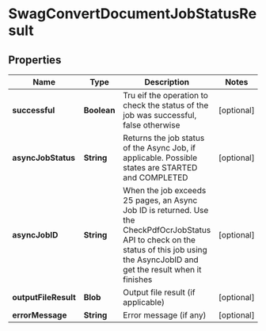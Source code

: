 
# SwagConvertDocumentJobStatusResult

## Properties
Name | Type | Description | Notes
------------ | ------------- | ------------- | -------------
**successful** | **Boolean** | Tru eif the operation to check the status of the job was successful, false otherwise |  [optional]
**asyncJobStatus** | **String** | Returns the job status of the Async Job, if applicable.  Possible states are STARTED and COMPLETED |  [optional]
**asyncJobID** | **String** | When the job exceeds 25 pages, an Async Job ID is returned.  Use the CheckPdfOcrJobStatus API to check on the status of this job using the AsyncJobID and get the result when it finishes |  [optional]
**outputFileResult** | **Blob** | Output file result (if applicable) |  [optional]
**errorMessage** | **String** | Error message (if any) |  [optional]



